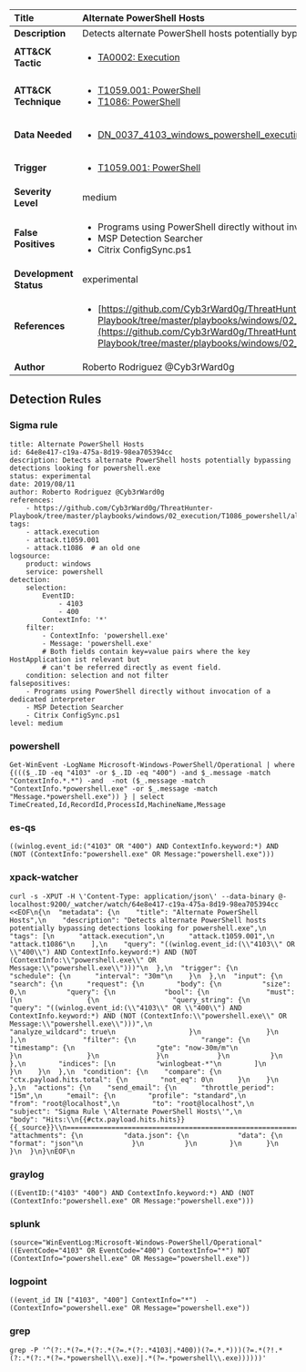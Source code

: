 | Title                    | Alternate PowerShell Hosts       |
|:-------------------------|:------------------|
| **Description**          | Detects alternate PowerShell hosts potentially bypassing detections looking for powershell.exe |
| **ATT&amp;CK Tactic**    |  <ul><li>[TA0002: Execution](https://attack.mitre.org/tactics/TA0002)</li></ul>  |
| **ATT&amp;CK Technique** | <ul><li>[T1059.001: PowerShell](https://attack.mitre.org/techniques/T1059.001)</li><li>[T1086: PowerShell](https://attack.mitre.org/techniques/T1086)</li></ul>  |
| **Data Needed**          | <ul><li>[DN_0037_4103_windows_powershell_executing_pipeline](../Data_Needed/DN_0037_4103_windows_powershell_executing_pipeline.md)</li></ul>  |
| **Trigger**              | <ul><li>[T1059.001: PowerShell](../Triggers/T1059.001.md)</li></ul>  |
| **Severity Level**       | medium |
| **False Positives**      | <ul><li>Programs using PowerShell directly without invocation of a dedicated interpreter</li><li>MSP Detection Searcher</li><li>Citrix ConfigSync.ps1</li></ul>  |
| **Development Status**   | experimental |
| **References**           | <ul><li>[https://github.com/Cyb3rWard0g/ThreatHunter-Playbook/tree/master/playbooks/windows/02_execution/T1086_powershell/alternate_signed_powershell_hosts.md](https://github.com/Cyb3rWard0g/ThreatHunter-Playbook/tree/master/playbooks/windows/02_execution/T1086_powershell/alternate_signed_powershell_hosts.md)</li></ul>  |
| **Author**               | Roberto Rodriguez @Cyb3rWard0g |


## Detection Rules

### Sigma rule

```
title: Alternate PowerShell Hosts
id: 64e8e417-c19a-475a-8d19-98ea705394cc
description: Detects alternate PowerShell hosts potentially bypassing detections looking for powershell.exe
status: experimental
date: 2019/08/11
author: Roberto Rodriguez @Cyb3rWard0g
references:
    - https://github.com/Cyb3rWard0g/ThreatHunter-Playbook/tree/master/playbooks/windows/02_execution/T1086_powershell/alternate_signed_powershell_hosts.md
tags:
    - attack.execution
    - attack.t1059.001
    - attack.t1086  # an old one
logsource:
    product: windows
    service: powershell
detection:
    selection:
        EventID:
            - 4103
            - 400
        ContextInfo: '*'
    filter:
        - ContextInfo: 'powershell.exe'
        - Message: 'powershell.exe'
        # Both fields contain key=value pairs where the key HostApplication ist relevant but
        # can't be referred directly as event field.
    condition: selection and not filter
falsepositives:
    - Programs using PowerShell directly without invocation of a dedicated interpreter
    - MSP Detection Searcher
    - Citrix ConfigSync.ps1
level: medium

```





### powershell
    
```
Get-WinEvent -LogName Microsoft-Windows-PowerShell/Operational | where {((($_.ID -eq "4103" -or $_.ID -eq "400") -and $_.message -match "ContextInfo.*.*") -and  -not ($_.message -match "ContextInfo.*powershell.exe" -or $_.message -match "Message.*powershell.exe")) } | select TimeCreated,Id,RecordId,ProcessId,MachineName,Message
```


### es-qs
    
```
((winlog.event_id:("4103" OR "400") AND ContextInfo.keyword:*) AND (NOT (ContextInfo:"powershell.exe" OR Message:"powershell.exe")))
```


### xpack-watcher
    
```
curl -s -XPUT -H \'Content-Type: application/json\' --data-binary @- localhost:9200/_watcher/watch/64e8e417-c19a-475a-8d19-98ea705394cc <<EOF\n{\n  "metadata": {\n    "title": "Alternate PowerShell Hosts",\n    "description": "Detects alternate PowerShell hosts potentially bypassing detections looking for powershell.exe",\n    "tags": [\n      "attack.execution",\n      "attack.t1059.001",\n      "attack.t1086"\n    ],\n    "query": "((winlog.event_id:(\\"4103\\" OR \\"400\\") AND ContextInfo.keyword:*) AND (NOT (ContextInfo:\\"powershell.exe\\" OR Message:\\"powershell.exe\\")))"\n  },\n  "trigger": {\n    "schedule": {\n      "interval": "30m"\n    }\n  },\n  "input": {\n    "search": {\n      "request": {\n        "body": {\n          "size": 0,\n          "query": {\n            "bool": {\n              "must": [\n                {\n                  "query_string": {\n                    "query": "((winlog.event_id:(\\"4103\\" OR \\"400\\") AND ContextInfo.keyword:*) AND (NOT (ContextInfo:\\"powershell.exe\\" OR Message:\\"powershell.exe\\")))",\n                    "analyze_wildcard": true\n                  }\n                }\n              ],\n              "filter": {\n                "range": {\n                  "timestamp": {\n                    "gte": "now-30m/m"\n                  }\n                }\n              }\n            }\n          }\n        },\n        "indices": [\n          "winlogbeat-*"\n        ]\n      }\n    }\n  },\n  "condition": {\n    "compare": {\n      "ctx.payload.hits.total": {\n        "not_eq": 0\n      }\n    }\n  },\n  "actions": {\n    "send_email": {\n      "throttle_period": "15m",\n      "email": {\n        "profile": "standard",\n        "from": "root@localhost",\n        "to": "root@localhost",\n        "subject": "Sigma Rule \'Alternate PowerShell Hosts\'",\n        "body": "Hits:\\n{{#ctx.payload.hits.hits}}{{_source}}\\n================================================================================\\n{{/ctx.payload.hits.hits}}",\n        "attachments": {\n          "data.json": {\n            "data": {\n              "format": "json"\n            }\n          }\n        }\n      }\n    }\n  }\n}\nEOF\n
```


### graylog
    
```
((EventID:("4103" "400") AND ContextInfo.keyword:*) AND (NOT (ContextInfo:"powershell.exe" OR Message:"powershell.exe")))
```


### splunk
    
```
(source="WinEventLog:Microsoft-Windows-PowerShell/Operational" ((EventCode="4103" OR EventCode="400") ContextInfo="*") NOT (ContextInfo="powershell.exe" OR Message="powershell.exe"))
```


### logpoint
    
```
((event_id IN ["4103", "400"] ContextInfo="*")  -(ContextInfo="powershell.exe" OR Message="powershell.exe"))
```


### grep
    
```
grep -P '^(?:.*(?=.*(?:.*(?=.*(?:.*4103|.*400))(?=.*.*)))(?=.*(?!.*(?:.*(?:.*(?=.*powershell\\.exe)|.*(?=.*powershell\\.exe))))))'
```




